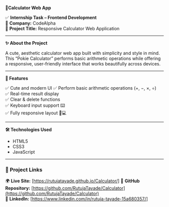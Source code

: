 **🔢Calculator Web App**

✅ **Internship Task – Frontend Development**  
🏢 **Company:** CodeAlpha  
📄 **Project Title:** Responsive Calculator Web Application

---

**✨ About the Project**

A cute, aesthetic calculator web app built with simplicity and style in mind.  
This “Pokie Calculator” performs basic arithmetic operations while offering a responsive, user-friendly interface that works beautifully across devices.

---

**🔹 Features**

✅ Cute and modern UI 
✅ Perform basic arithmetic operations (+, −, ×, ÷)  
✅ Real-time result display  
✅ Clear & delete functions   
✅ Keyboard input support ⌨️  
✅ Fully responsive layout 📱💻

---

**🛠 Technologies Used**

- HTML5  
- CSS3  
- JavaScript

---

### 🔗 Project Links

🌍 **Live Site:** [https://rutujatayade.github.io/Calculator/]
📂 **GitHub Repository:** [https://github.com/RutujaTayade/Calculator](https://github.com/RutujaTayade/Calculator)  
🔗 **LinkedIn:** [https://www.linkedin.com/in/rutuja-tayade-15a680357/]
